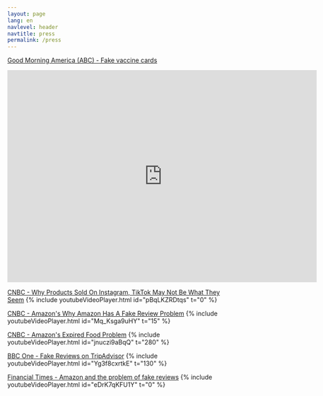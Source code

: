 ```yaml
---
layout: page
lang: en
navlevel: header
navtitle: press
permalink: /press
---
```


<u>Good Morning America (ABC) - Fake vaccine cards</u>
<div class="resp-container"><iframe class="resp-iframe" src="https://www.goodmorningamerica.com/video/embed/79676037" frameborder="0" width="700"
            height="480"
            frameborder="0"
            allowfullscreen=""></iframe></div>

<u>CNBC - Why Products Sold On Instagram, TikTok May Not Be What They Seem</u>
{% include youtubeVideoPlayer.html id="pBqLKZRDtqs" t="0" %}

<u>CNBC - Amazon's Why Amazon Has A Fake Review Problem</u>
{% include youtubeVideoPlayer.html id="Mq_Ksga9uHY" t="15" %}

<u>CNBC - Amazon's Expired Food Problem</u>
{% include youtubeVideoPlayer.html id="jnuczi9aBqQ" t="280" %}

<u>BBC One - Fake Reviews on TripAdvisor</u>
{% include youtubeVideoPlayer.html id="Yg3f8cxrtkE" t="130" %}

<u>Financial Times - Amazon and the problem of fake reviews</u>
{% include youtubeVideoPlayer.html id="eDrK7qKFU1Y" t="0" %}
